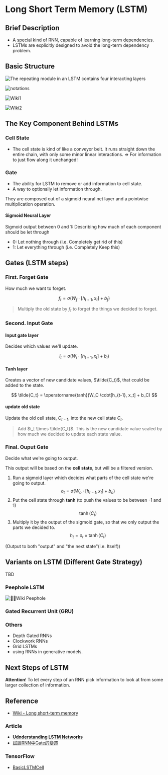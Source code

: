 # Long Short Term Memory (LSTM)

## Brief Description

* A special kind of RNN, capable of learning long-term dependencies.
* LSTMs are explicitly designed to avoid the long-term dependency problem.

## Basic Structure

![The repeating module in an LSTM contains four interacting layers](https://colah.github.io/posts/2015-08-Understanding-LSTMs/img/LSTM3-chain.png)

![notations](https://colah.github.io/posts/2015-08-Understanding-LSTMs/img/LSTM2-notation.png)

![Wiki1](https://upload.wikimedia.org/wikipedia/commons/thumb/6/63/Long_Short-Term_Memory.svg/800px-Long_Short-Term_Memory.svg.png)

![Wiki2](https://upload.wikimedia.org/wikipedia/commons/thumb/3/3b/The_LSTM_cell.png/800px-The_LSTM_cell.png)

## The Key Component Behind LSTMs

### Cell State

* The cell state is kind of like a conveyor belt. It runs straight down the entire chain, with only some minor linear interactions. => For information to just flow along it unchanged!

### Gate

* The ability for LSTM to remove or add information to cell state.
* A way to optionally let information through.

They are composed out of a sigmoid neural net layer and a pointwise multiplication operation.

#### Sigmoid Neural Layer

Sigmoid output between 0 and 1: Describing how much of each component should be let through

* 0: Let nothing through (i.e. Completely get rid of this)
* 1: Let everything through (i.e. Completely Keep this)

## Gates (LSTM steps)

### First. Forget Gate

How much we want to forget.

$$
f_t = \sigma(W_f \cdot [h_{t-1}, x_t] + b_f)
$$

> Multiply the old state by $f_t$ to forget the things we decided to forget.

### Second. Input Gate

#### Input gate layer

Decides which values we'll update.

$$
i_t = \sigma(W_i \cdot [h_{t-1}, x_t] + b_i)
$$

#### Tanh layer

Creates a vector of new candidate values, $\tilde{C_t}$, that could be added to the state.

$$
\tilde{C_t} = \operatorname{tanh}(W_C \cdot[h_{t-1}, x_t] + b_C)
$$

#### update old state

Update the old cell state, $C_{t-1}$, into the new cell state $C_t$.

> Add $i_t \times \tilde{C_t}$. This is the new candidate value scaled by how much we decided to update each state value.

### Final. Ouput Gate

Decide what we're going to output.

This output will be based on the **cell state**, but will be a filtered version.

1. Run a sigmoid layer which decides what parts of the cell state we're going to output.
    $$
    o_t = \sigma(W_o \cdot [h_{t-1}, x_t] + b_o)
    $$
2. Put the cell state through **tanh** (to push the values to be between -1 and 1)
    $$
    \operatorname{tanh}(C_t)
    $$
3. Multiply it by the output of the sigmoid gate, so that we only output the parts we decided to.
    $$
    h_t = o_t \times \operatorname{tanh}(C_t)
    $$

(Output to both "output" and "the next state"(i.e. Itself))

## Variants on LSTM (Different Gate Strategy)

TBD

### Peephole LSTM

![Wiki Peephole](https://upload.wikimedia.org/wikipedia/commons/thumb/5/53/Peephole_Long_Short-Term_Memory.svg/300px-Peephole_Long_Short-Term_Memory.svg.png)

### Gated Recurrent Unit (GRU)

### Others

* Depth Gated RNNs
* Clockwork RNNs
* Grid LSTMs
* using RNNs in generative models.

## Next Steps of LSTM

**Attention**! To let every step of an RNN pick information to look at from some larger collection of information.

## Reference

* [Wiki - Long short-term memory](https://en.wikipedia.org/wiki/Long_short-term_memory)

### Article

* [**Udnderstanding LSTM Networks**](https://colah.github.io/posts/2015-08-Understanding-LSTMs/)
* [試談RNN中Gate的變遷](https://wyydsb.xin/other/rnn.html)

### TensorFlow

* [BasicLSTMCell](https://www.tensorflow.org/api_docs/python/tf/nn/rnn_cell/BasicLSTMCell)
